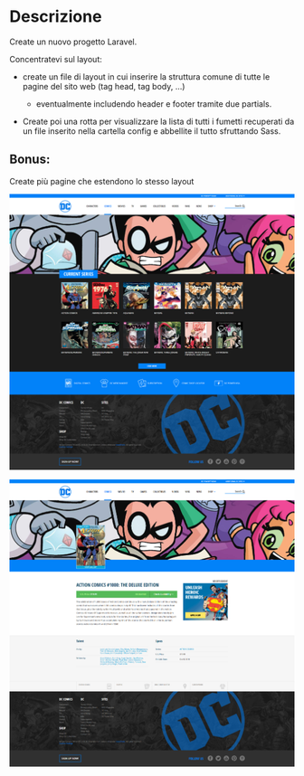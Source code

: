 # Descrizione

Create un nuovo progetto Laravel.

Concentratevi sul layout: 
- create un file di layout in cui inserire la struttura comune di tutte le pagine del sito web (tag head, tag body, ...)

    - eventualmente includendo header e footer tramite due partials.

- Create poi una rotta per visualizzare la lista di tutti i fumetti recuperati da un file inserito nella cartella config e abbellite il tutto sfruttando Sass.

## Bonus:

Create più pagine che estendono lo stesso layout

![alt text](resources/img/exempleLayput/homepage.png)

![alt text](resources/img/exempleLayput/single.png)